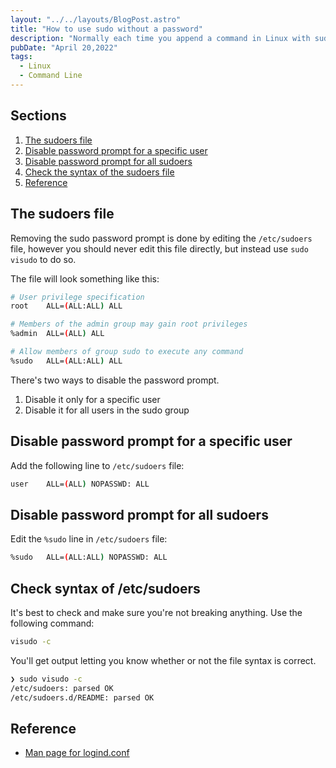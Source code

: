 ```yaml
---
layout: "../../layouts/BlogPost.astro"
title: "How to use sudo without a password"
description: "Normally each time you append a command in Linux with sudo, you'll be prompted for the root password. But there's a single line you can add to a certain config file that will do away with the password prompt, here's how."
pubDate: "April 20,2022"
tags:
  - Linux
  - Command Line
---
```


## Sections

1. [The sudoers file](#sudoers)
2. [Disable password prompt for a specific user](#user)
3. [Disable password prompt for all sudoers](#all)
4. [Check the syntax of the sudoers file](#syntax)
5. [Reference](#ref)

<div id='sudoers'/>

## The sudoers file

Removing the sudo password prompt is done by editing the `/etc/sudoers` file, however you should never edit this file directly, but instead use `sudo visudo` to do so.

The file will look something like this:

```bash
# User privilege specification
root    ALL=(ALL:ALL) ALL

# Members of the admin group may gain root privileges
%admin  ALL=(ALL) ALL

# Allow members of group sudo to execute any command
%sudo   ALL=(ALL:ALL) ALL
```

There's two ways to disable the password prompt.

1. Disable it only for a specific user
2. Disable it for all users in the sudo group

<div id='user'/>

## Disable password prompt for a specific user

Add the following line to `/etc/sudoers` file:

```bash
user    ALL=(ALL) NOPASSWD: ALL
```

<div id='all'/>

## Disable password prompt for all sudoers

Edit the `%sudo` line in `/etc/sudoers` file:

```bash
%sudo   ALL=(ALL:ALL) NOPASSWD: ALL
```

<div id='syntax'/>

## Check syntax of /etc/sudoers

It's best to check and make sure you're not breaking anything. Use the following command:

```bash
visudo -c
```

You'll get output letting you know whether or not the file syntax is correct.

```bash
❯ sudo visudo -c
/etc/sudoers: parsed OK
/etc/sudoers.d/README: parsed OK
```

<div id='ref'/>

## Reference

- <a href="https://man7.org/linux/man-pages/man5/sudoers.5.html" target="_blank">Man page for logind.conf</a>
